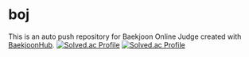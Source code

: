 # boj
This is an auto push repository for Baekjoon Online Judge created with [BaekjoonHub](https://github.com/BaekjoonHub/BaekjoonHub).
[![Solved.ac Profile](http://mazandi.herokuapp.com/api?handle=qpalzmxn)](https://solved.ac/qpalzmxn)
[![Solved.ac Profile](http://mazassumnida.wtf/api/v2/generate_badge?boj=qpalzmxn)](https://solved.ac/qpalzmxn/)
